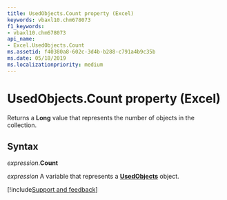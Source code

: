 ```yaml
---
title: UsedObjects.Count property (Excel)
keywords: vbaxl10.chm678073
f1_keywords:
- vbaxl10.chm678073
api_name:
- Excel.UsedObjects.Count
ms.assetid: f40380a8-602c-3d4b-b288-c791a4b9c35b
ms.date: 05/18/2019
ms.localizationpriority: medium
---
```



# UsedObjects.Count property (Excel)

Returns a **Long** value that represents the number of objects in the collection.


## Syntax

_expression_.**Count**

_expression_ A variable that represents a **[UsedObjects](Excel.UsedObjects.md)** object.




[!include[Support and feedback](~/includes/feedback-boilerplate.md)]